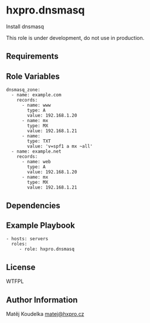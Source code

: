 hxpro.dnsmasq
=============

Install dnsmasq

This role is under development, do not use in production.

Requirements
------------


Role Variables
--------------

    dnsmasq_zone:
      - name: example.com
        records:
          - name: www
            type: A
            value: 192.168.1.20
          - name: mx
            type: MX
            value: 192.168.1.21
          - name:
            type: TXT
            value: 'v=spf1 a mx ~all'
      - name: example.net
        records:
          - name: web
            type: A
            value: 192.168.1.20
          - name: mx
            type: MX
            value: 192.168.1.21

Dependencies
------------


Example Playbook
----------------

    - hosts: servers
      roles:
         - role: hxpro.dnsmasq

License
-------

WTFPL

Author Information
------------------

Matěj Koudelka <matej@hxpro.cz>
